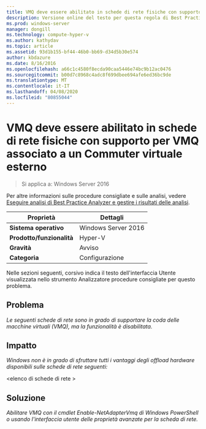 ```yaml
---
title: VMQ deve essere abilitato in schede di rete fisiche con supporto per VMQ associato a un Commuter virtuale esterno
description: Versione online del testo per questa regola di Best Practices Analyzer.
ms.prod: windows-server
manager: dongill
ms.technology: compute-hyper-v
ms.author: kathydav
ms.topic: article
ms.assetid: 93d1b155-bf44-46b0-bb69-d34d5b30e574
author: kbdazure
ms.date: 8/16/2016
ms.openlocfilehash: a66c1c4580f8ecda90caa5446e74bc9b12ac0476
ms.sourcegitcommit: b00d7c8968c4adc8f699dbee694afe6ed36bc9de
ms.translationtype: MT
ms.contentlocale: it-IT
ms.lasthandoff: 04/08/2020
ms.locfileid: "80855044"
---
```

# <a name="vmq-should-be-enabled-on-vmq-capable-physical-network-adapters-bound-to-an-external-virtual-switch"></a>VMQ deve essere abilitato in schede di rete fisiche con supporto per VMQ associato a un Commuter virtuale esterno

>Si applica a: Windows Server 2016

Per altre informazioni sulle procedure consigliate e sulle analisi, vedere [Eseguire analisi di Best Practice Analyzer e gestire i risultati delle analisi](https://go.microsoft.com/fwlink/p/?LinkID=223177).  
  
|Proprietà|Dettagli|  
|-|-|  
|**Sistema operativo**|Windows Server 2016|  
|**Prodotto/funzionalità**|Hyper-V|  
|**Gravità**|Avviso|  
|**Categoria**|Configurazione|  
  
Nelle sezioni seguenti, corsivo indica il testo dell'interfaccia Utente visualizzata nello strumento Analizzatore procedure consigliate per questo problema.  
  
## <a name="issue"></a>**Problema**  
*Le seguenti schede di rete sono in grado di supportare la coda delle macchine virtuali (VMQ), ma la funzionalità è disabilitata.*  
  
## <a name="impact"></a>**Impatto**  
*Windows non è in grado di sfruttare tutti i vantaggi degli offload hardware disponibili sulle schede di rete seguenti:*  
  
\<elenco di schede di rete >  
  
## <a name="resolution"></a>**Soluzione**  
*Abilitare VMQ con il cmdlet Enable-NetAdapterVmq di Windows PowerShell o usando l'interfaccia utente delle proprietà avanzate per la scheda di rete.*  
  


